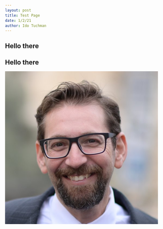```yaml
---
layout: post
title: Test Page
date: 1/2/21
author: Ido Tuchman
---
```


## Hello there
## Hello there
![alt text](photo.jpg)